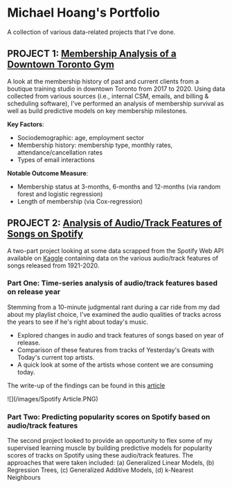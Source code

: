 # Michael Hoang's Portfolio 

A collection of various data-related projects that I've done. 


## PROJECT 1: [Membership Analysis of a Downtown Toronto Gym](https://github.com/Vibe1990/Bang_Membership_Analysis)

A look at the membership history of past and current clients from a boutique training studio in downtown Toronto from 2017 to 2020.  Using data collected from various sources (i.e., internal CSM, emails, and billing & scheduling software), I've performed an analysis of  membership survival as well as build predictive models on key membership milestones.  

**Key Factors**: 
    
   * Sociodemographic: age, employment sector
   * Membership history: membership type, monthly rates, attendance/cancellation rates 
   * Types of email interactions

**Notable Outcome Measure**:
    
   * Membership status at 3-months, 6-months and 12-months (via random forest and logistic regression)
   * Length of membership (via Cox-regression)



## PROJECT 2: [Analysis of Audio/Track Features of Songs on Spotify](https://github.com/Vibe1990/Spotify_Data_Analysis)

A two-part project looking at some data scrapped from the Spotify Web API available on [Kaggle](https://www.kaggle.com/yamaerenay/spotify-dataset-19212020-160k-tracks) containing data on the various audio/track features of songs released from 1921-2020.


### Part One: Time-series analysis of audio/track features based on release year 

Stemming from a 10-minute judgmental rant during a car ride from my dad about my playlist choice, I've examined the audio qualities of tracks across the years to see if he's right about today's music.

   * Explored changes in audio and track features of songs based on year of release.
   * Comparison of these features from tracks of Yesterday's Greats with Today's current top artists.
   * A quick look at some of the artists whose content we are consuming today.

The write-up of the findings can be found in this [article](https://community.dataquest.io/t/using-data-analysis-to-see-if-my-dad-is-right-about-today-s-music/551251/1)

![](/images/Spotify Article.PNG)

### Part Two: Predicting popularity scores on Spotify based on audio/track features 

The second project looked to provide an opportunity to flex some of my supervised learning muscle by building predictive models for popularity scores of tracks on Spotify using these audio/track features.  The approaches that were taken included: (a) Generalized Linear Models, (b) Regression Trees, (c) Generalized Additive Models, (d) k-Nearest Neighbours 
